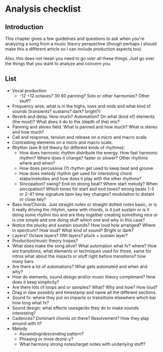 # Analysis checklist

## Introduction
This chapter gives a few guidelines and questions to ask when you're analyzing a song from a music theory perspective (though perhaps I should make this a different article so I can include production aspects too).

Also, this does not mean you need to go over all these things. Just go over the things that you want to analyze and concern you.

## List
- Vocal production
  - -12 +12 octaves? 30 60 panning? Solo or other harmonies? Other stuff?
- Frequency wise, what is in the highs, lows and mids and what kind of sounds (transients? sustains? dark? bright?)
- Reverb and delay. How much? Automation? On what (kind of) elements (the most)? What does it do to the (depth of the) mix?
- Panning and stereo field. What is panned and how much? What is stereo and how much?
- Call and response, tension and release on a micro and macro scale.
- Contrasting elements on a micro and macro scale.
- Rhythm (see 8-bit theory for different kinds of rhythms): 
  - How does harmonic rhythm distribute the energy. How fast harmonic rhythm? Where does it change? faster or slower? Other rhythms where and when?
  - How does percussive (?) rhythm get used to keep beat and groove
  - How does melody rhythm get used for interesting chord stabs/melodies and how does it play with the other rhythms?
  - Sincopation? swing? End on strong beat? Where start melody? When sincopation? Which tones for start and end tones? strong beats 1-3 or 2-4? time signature bpm key key changes? modulaiton to distant or close key?
- Bass line/Chords. Just straight notes or straight dotted notes basic, or is it really driving the rhtyhm, same with chords, is it just sustain or is it doing some rhythm too and are they together creating something nice or is one simple and one doing stuff which one and why in this case?
- Notice the plucky and sustain sounds? How loud how arranged? Where in spectrum? How loud? What kind of sound? Bright or dark?
- Layers? Octave layers? fifth layers? pluck + sustain layer?
- Production/music theory tropes?
- What does make the song alive? What automation what fx? where? How are transitions, what elements or techniques used for those, same for intros what about the impacts or stuff right before transitions?
how many bars 
- Are there a lot of automations? What gets automated and when and why?
- How do elements, sound design and/or music theory compliment? How does it keep simplicity?
- Are there lots of loops and or samples? What? Why and how? How loud?
- Drag in daw possibly and timestamp and name all the different sections.
- Sound fx: where they put on impacts or transitions elsewhere which bar how long what fx?
- Sound design: what effects useage/do they do to make sounds interesting?
- Cadences? Dominant chords on there? Resolvement? How they play around with it?
- Melody
  - Ascending/descending pattern?
  - Phrasing or more drone-y?
  - What harmony strong notes/target notes with underlying stuff? 

